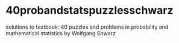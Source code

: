 # 40probandstatspuzzlesschwarz
solutions to textbook: 40 puzzles and problems in probability and mathematical statistics by Wolfgang Shwarz
